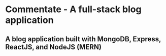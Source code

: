 # Commentate - A full-stack blog application

## A blog application built with MongoDB, Express, ReactJS, and NodeJS (MERN)
